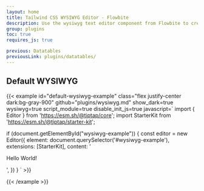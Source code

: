 ```yaml
---
layout: home
title: Tailwind CSS WYSIWYG Editor - Flowbite
description: Use the wysiwyg text editor component from Flowbite to create and modify content by manipulating paragraphs, headings, images and styling them using all available options
group: plugins
toc: true
requires_js: true

previous: Datatables
previousLink: plugins/datatables/
---
```


## Default WYSIWYG

{{< example id="default-wysiwyg-example" class="flex justify-center dark:bg-gray-900" github="plugins/wysiwyg.md" show_dark=true wysiwyg=true script_module=true disable_init_js=true javascript=`
import { Editor } from 'https://esm.sh/@tiptap/core';
import StarterKit from 'https://esm.sh/@tiptap/starter-kit';

if (document.getElementById("wysiwyg-example")) {
    const editor = new Editor({
        element: document.querySelector('#wysiwyg-example'),
        extensions: [StarterKit],
        content: '<p>Hello World!</p>',
    })
}
` >}}
<div id="wysiwyg-example">

</div>
{{< /example >}}